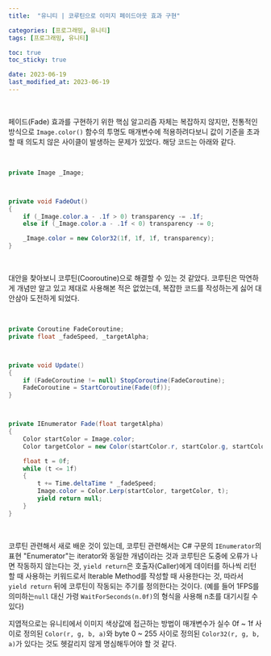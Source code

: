 ```yaml
---
title:  "유니티 | 코루틴으로 이미지 페이드아웃 효과 구현"

categories: [프로그래밍, 유니티]
tags: [프로그래밍, 유니티]

toc: true
toc_sticky: true

date: 2023-06-19
last_modified_at: 2023-06-19
---
```


<br>

페이드(Fade) 효과를 구현하기 위한 핵심 알고리즘 자체는 복잡하지 않지만, 전통적인 방식으로 `Image.color()` 함수의 투명도 매개변수에 적용하려다보니 값이 기준을 초과할 때 의도치 않은 사이클이 발생하는 문제가 있었다. 해당 코드는 아래와 같다.

<br>

```cs
private Image _Image;



private void FadeOut()
{
    if (_Image.color.a - .1f > 0) transparency -= .1f;
    else if (_Image.color.a - .1f < 0) transparency -= 0;

    _Image.color = new Color32(1f, 1f, 1f, transparency);
}
```

<br>

대안을 찾아보니 코루틴(Cooroutine)으로 해결할 수 있는 것 같았다. 코루틴은 막연하게 개념만 알고 있고 제대로 사용해본 적은 없었는데, 복잡한 코드를 작성하는게 싫어 대안삼아 도전하게 되었다.

<br>

```cs
private Coroutine FadeCoroutine;
private float _fadeSpeed, _targetAlpha;



private void Update()
{
    if (FadeCoroutine != null) StopCoroutine(FadeCoroutine);
    FadeCoroutine = StartCoroutine(Fade(0f));
}



private IEnumerator Fade(float targetAlpha)
{
    Color startColor = Image.color;
    Color targetColor = new Color(startColor.r, startColor.g, startColor.b, targetAlpha);

    float t = 0f;
    while (t <= 1f)
    {
        t += Time.deltaTime * _fadeSpeed;
        Image.color = Color.Lerp(startColor, targetColor, t);
        yield return null;
    }
}
```

<br>

코루틴 관련해서 새로 배운 것이 있는데, 코루틴 관련해서는 C# 구문의 `IEnumerator`의 표현 "Enumerator"는 iterator와 동일한 개념이라는 것과 코루틴은 도중에 오류가 나면 작동하지 않는다는 것, `yield return`은 호출자(Caller)에게 데이터를 하나씩 리턴할 때 사용하는 키워드로서 Iterable Method를 작성할 때 사용한다는 것, 따라서 `yield return` 뒤에 코루틴이 작동되는 주기를 정의한다는 것이다. (예를 들어 1FPS를 의미하는`null` 대신 가령 `WaitForSeconds(n.0f)`의 형식을 사용해 n초를 대기시킬 수 있다)

지엽적으로는 유니티에서 이미지 색상값에 접근하는 방법이 매개변수가 실수 0f ~ 1f 사이로 정의된 `Color(r, g, b, a)`와 byte 0 ~ 255 사이로 정의된 `Color32(r, g, b, a)`가 있다는 것도 헷갈리지 않게 명심해두어야 할 것 같다.

<br>